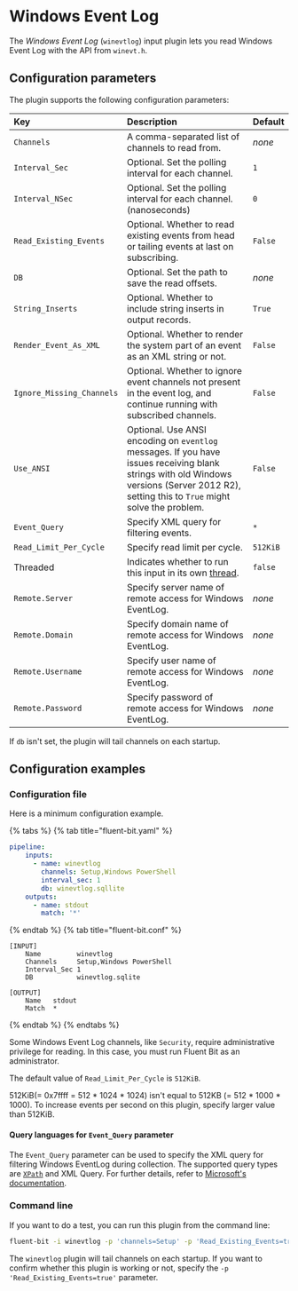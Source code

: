# Windows Event Log

The _Windows Event Log_ (`winevtlog`) input plugin lets you read Windows Event Log with the API from `winevt.h`.

## Configuration parameters

The plugin supports the following configuration parameters:

| Key | Description | Default |
| :--- | :--- | :--- |
| `Channels` | A comma-separated list of channels to read from. | _none_ |
| `Interval_Sec` | Optional. Set the polling interval for each channel. | `1` |
| `Interval_NSec` | Optional. Set the polling interval for each channel. (nanoseconds) | `0 `|
| `Read_Existing_Events` | Optional. Whether to read existing events from head or tailing events at last on subscribing. | `False` |
| `DB` | Optional. Set the path to save the read offsets. | _none_ |
| `String_Inserts` | Optional. Whether to include string inserts in output records. | `True` |
| `Render_Event_As_XML` | Optional. Whether to render the system part of an event as an XML string or not. | `False` |
| `Ignore_Missing_Channels` | Optional. Whether to ignore event channels not present in the event log, and continue running with subscribed channels. | `False` |
| `Use_ANSI` | Optional. Use ANSI encoding on `eventlog` messages. If you have issues receiving blank strings with old Windows versions (Server 2012 R2), setting this to `True` might solve the problem. | `False` |
| `Event_Query` | Specify XML query for filtering events. | `*` |
| `Read_Limit_Per_Cycle` | Specify read limit per cycle. | `512KiB` |
| Threaded | Indicates whether to run this input in its own [thread](../../administration/multithreading.md#inputs). | `false` |
| `Remote.Server` | Specify server name of remote access for Windows EventLog. | _none_ |
| `Remote.Domain` | Specify domain name of remote access for Windows EventLog. | _none_ |
| `Remote.Username` | Specify user name of remote access for Windows EventLog. | _none_ |
| `Remote.Password` | Specify password of remote access for Windows EventLog.  | _none_ |

If `db` isn't set, the plugin will tail channels on each startup.

## Configuration examples

### Configuration file

Here is a minimum configuration example.

{% tabs %}
{% tab title="fluent-bit.yaml" %}

```yaml
pipeline:
    inputs:
      - name: winevtlog
        channels: Setup,Windows PowerShell
        interval_sec: 1
        db: winevtlog.sqllite
    outputs:
      - name: stdout
        match: '*'
```

{% endtab %}
{% tab title="fluent-bit.conf" %}

```text
[INPUT]
    Name         winevtlog
    Channels     Setup,Windows PowerShell
    Interval_Sec 1
    DB           winevtlog.sqlite

[OUTPUT]
    Name   stdout
    Match  *
```

{% endtab %}
{% endtabs %}

Some Windows Event Log channels, like `Security`, require administrative privilege for reading. In this case, you must run Fluent Bit as an administrator.

The default value of `Read_Limit_Per_Cycle` is `512KiB`.

512KiB(= 0x7ffff = 512 * 1024 * 1024) isn't equal to 512KB (= 512 * 1000 * 1000). To increase events per second on this plugin, specify larger value than 512KiB.

#### Query languages for `Event_Query` parameter

The `Event_Query` parameter can be used to specify the XML query for filtering Windows EventLog during collection.
The supported query types are [`XPath`](https://developer.mozilla.org/en-US/docs/Web/XPath) and XML Query.
For further details, refer to [Microsoft's documentation](https://learn.microsoft.com/en-us/windows/win32/wes/consuming-events).

### Command line

If you want to do a test, you can run this plugin from the command line:

```bash
fluent-bit -i winevtlog -p 'channels=Setup' -p 'Read_Existing_Events=true' -o stdout
```

The `winevtlog` plugin will tail channels on each startup.
If you want to confirm whether this plugin is working or not, specify the `-p 'Read_Existing_Events=true'` parameter.
